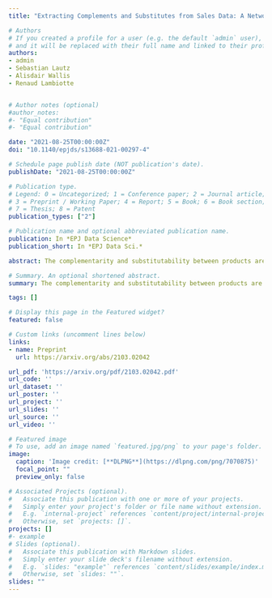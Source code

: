 ```yaml
---
title: "Extracting Complements and Substitutes from Sales Data: A Network Perspective"

# Authors
# If you created a profile for a user (e.g. the default `admin` user), write the username (folder name) here 
# and it will be replaced with their full name and linked to their profile.
authors:
- admin
- Sebastian Lautz
- Alisdair Wallis
- Renaud Lambiotte


# Author notes (optional)
#author_notes:
#- "Equal contribution"
#- "Equal contribution"

date: "2021-08-25T00:00:00Z"
doi: "10.1140/epjds/s13688-021-00297-4"

# Schedule page publish date (NOT publication's date).
publishDate: "2021-08-25T00:00:00Z"

# Publication type.
# Legend: 0 = Uncategorized; 1 = Conference paper; 2 = Journal article;
# 3 = Preprint / Working Paper; 4 = Report; 5 = Book; 6 = Book section;
# 7 = Thesis; 8 = Patent
publication_types: ["2"]

# Publication name and optional abbreviated publication name.
publication: In *EPJ Data Science*
publication_short: In *EPJ Data Sci.*

abstract: The complementarity and substitutability between products are essential concepts in retail and marketing. Qualitatively, two products are said to be substitutable if a customer can replace one product by the other, while they are complementary if they tend to be bought together. In this article, we take a network perspective to help automatically identify complements and substitutes from sales transaction data. Starting from a bipartite product-purchase network representation, with both transaction nodes and product nodes, we develop appropriate null models to infer significant relations, either complements or substitutes, between products, and design measures based on random walks to quantify their importance. The resulting unipartite networks between products are then analysed with community detection methods, in order to find groups of similar products for the different types of relationships. The results are validated by combining observations from a real-world basket dataset with the existing product hierarchy, as well as a large-scale flavour compound and recipe dataset.

# Summary. An optional shortened abstract.
summary: The complementarity and substitutability between products are essential concepts in retail and marketing. 

tags: []

# Display this page in the Featured widget?
featured: false

# Custom links (uncomment lines below)
links:
- name: Preprint
  url: https://arxiv.org/abs/2103.02042

url_pdf: 'https://arxiv.org/pdf/2103.02042.pdf'
url_code: ''
url_dataset: ''
url_poster: ''
url_project: ''
url_slides: ''
url_source: ''
url_video: ''

# Featured image
# To use, add an image named `featured.jpg/png` to your page's folder. 
image:
  caption: 'Image credit: [**DLPNG**](https://dlpng.com/png/7070875)'
  focal_point: ""
  preview_only: false

# Associated Projects (optional).
#   Associate this publication with one or more of your projects.
#   Simply enter your project's folder or file name without extension.
#   E.g. `internal-project` references `content/project/internal-project/index.md`.
#   Otherwise, set `projects: []`.
projects: []
#- example
# Slides (optional).
#   Associate this publication with Markdown slides.
#   Simply enter your slide deck's filename without extension.
#   E.g. `slides: "example"` references `content/slides/example/index.md`.
#   Otherwise, set `slides: ""`.
slides: ""
---
```

